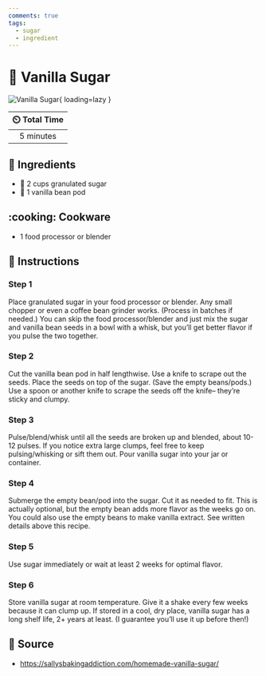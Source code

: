 ```yaml
---
comments: true
tags:
  - sugar
  - ingredient
---
```

# :candy: Vanilla Sugar

![Vanilla Sugar](../assets/images/vanilla-sugar.jpg){ loading=lazy }

| :timer_clock: Total Time |
|:-----------------------: |
| 5 minutes |

## :salt: Ingredients

- :candy: 2 cups granulated sugar
- :icecream: 1 vanilla bean pod

## :cooking: Cookware

- 1 food processor or blender

## :pencil: Instructions

### Step 1

Place granulated sugar in your food processor or blender. Any small chopper or even a coffee bean grinder works.
(Process in batches if needed.) You can skip the food processor/blender and just mix the sugar and vanilla bean seeds in
a bowl with a whisk, but you’ll get better flavor if you pulse the two together.

### Step 2

Cut the vanilla bean pod in half lengthwise. Use a knife to scrape out the seeds. Place the seeds on top of the sugar.
(Save the empty beans/pods.) Use a spoon or another knife to scrape the seeds off the knife– they’re sticky and
clumpy.

### Step 3

Pulse/blend/whisk until all the seeds are broken up and blended, about 10-12 pulses. If you notice extra large clumps,
feel free to keep pulsing/whisking or sift them out. Pour vanilla sugar into your jar or container.

### Step 4

Submerge the empty bean/pod into the sugar. Cut it as needed to fit. This is actually optional, but the empty bean adds
more flavor as the weeks go on. You could also use the empty beans to make vanilla extract. See written details above
this recipe.

### Step 5

Use sugar immediately or wait at least 2 weeks for optimal flavor.

### Step 6

Store vanilla sugar at room temperature. Give it a shake every few weeks because it can clump up. If stored in a cool,
dry place, vanilla sugar has a long shelf life, 2+ years at least. (I guarantee you’ll use it up before then!)

## :link: Source

- <https://sallysbakingaddiction.com/homemade-vanilla-sugar/>
